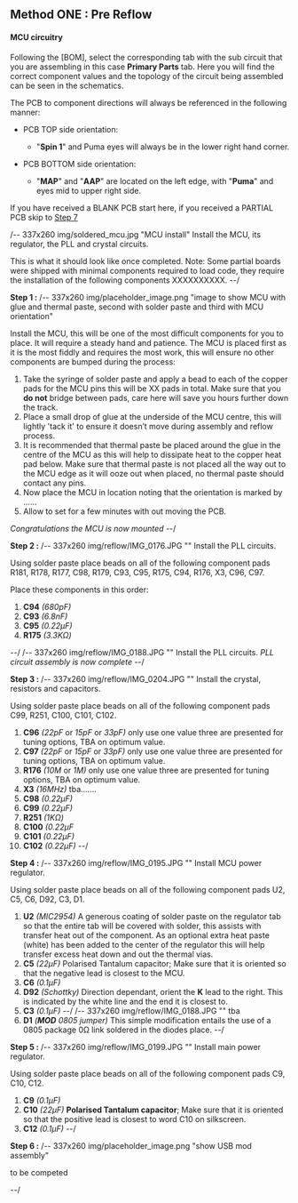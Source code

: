 ## Method ONE : Pre Reflow ##
#### MCU circuitry ####

Following the [BOM], select the corresponding tab with the sub circuit that you are assembling in this case **Primary Parts** tab. Here you will find the correct component values and the topology of the circuit being assembled can be seen in the schematics.

The PCB to component directions will always be referenced in the following manner:

- PCB TOP side orientation: 
	- "**Spin 1**" and Puma eyes will always be in the lower right hand corner.

- PCB BOTTOM side orientation:
	- "**MAP**" and "**AAP**" are located on the left edge, with "**Puma**" and eyes mid to upper right side. 


If you have received a BLANK PCB start here, if you received a PARTIAL PCB skip to [Step 7](#assembly2_brv) 


/-- 337x260 img/soldered_mcu.jpg "MCU install" Install the MCU, its regulator, the PLL and crystal circuits. 

This is what it should look like once completed.
Note: Some partial boards were shipped with minimal components required to load code, they require the installation of the following components XXXXXXXXXX. --/

**Step 1 :** 
/-- 337x260 img/placeholder_image.png "image to show MCU with glue and thermal paste, second with solder paste and third with MCU orientation" 

Install the MCU, this will be one of the most difficult components for you to place. It will require a steady hand and patience. The MCU is placed first as it is the most fiddly and requires the most work, this will ensure no other components are bumped during the process:

 1. Take the syringe of solder paste and apply a bead to each of the copper pads for the MCU pins this will be XX pads in total. Make sure that you **do not** bridge between pads, care here will save you hours further down the track.
 2. Place a small drop of glue at the underside of the MCU centre, this will lightly 'tack it' to ensure it doesn’t move during assembly and reflow process.
 3. It is recommended that thermal paste be placed around the glue in the centre of the MCU as this will help to dissipate heat to the copper heat pad below. Make sure that thermal paste is not placed all the way out to the MCU edge as it will ooze out when placed, no thermal paste should contact any pins.
 4. Now place the MCU in location noting that the orientation is marked by ...... 
 5. Allow to set for a few minutes with out moving the PCB.


*Congratulations the MCU is now mounted*
--/
	
**Step 2 :** 
/-- 337x260 img/reflow/IMG_0176.JPG "" Install the PLL circuits.

Using solder paste place beads on all of the following component pads R181, R178, R177, C98, R179, C93, C95, R175, C94, R176, X3, C96, C97.

Place these components in this order:

 1. **C94**  *(680pF)*
 2. **C93**  *(6.8nF)*
 3. **C95**  *(0.22µF)*
 4. **R175** *(3.3K&ohm;)*

--/
/-- 337x260 img/reflow/IMG_0188.JPG "" Install the PLL circuits.
*PLL circuit assembly is now complete*
--/

	
**Step 3 :** 
/-- 337x260 img/reflow/IMG_0204.JPG "" Install the crystal, resistors and capacitors.

Using solder paste place beads on all of the following component pads C99, R251, C100, C101, C102.

 1. **C96**  *(22pF* or *15pF* or *33pF)* only use one value three are presented for tuning options, TBA on optimum value.
 2. **C97**  *(22pF* or *15pF* or *33pF)* only use one value three are presented for tuning options, TBA on optimum value.
 3. **R176** *(10M* or *1M)* only use one value three are presented for tuning options, TBA on optimum value.
 4. **X3**   *(16MHz)* tba.......
 5. **C98**  *(0.22µF)*
 6. **C99**  *(0.22µF)*
 7. **R251** *(1K&ohm;)*
 8. **C100** *(0.22µF*
 9. **C101** *(0.22µF)*
10. **C102** *(0.22µF)*
--/

**Step 4 :** 
/-- 337x260 img/reflow/IMG_0195.JPG "" Install MCU power regulator.

Using solder paste place beads on all of the following component pads U2, C5, C6, D92, C3, D1.

 1. **U2** *(MIC2954)* A generous coating of solder paste on the regulator tab so that the entire tab will be covered with solder, this assists with transfer heat out of the component. As an optional extra heat paste (white) has been added to the center of the regulator this will help transfer excess heat down and out the thermal vias.
 2. **C5** *(22µF)* Polarised Tantalum capacitor; Make sure that it is oriented so that the negative lead is closest to the MCU.
 3. **C6** *(0.1µF)* 
 4. **D92** *(Schottky)* Direction dependant, orient the **K** lead to the right. This is indicated by the white line and the end it is closest to. 
 5. **C3** *(0.1µF)* 
--/ 
/-- 337x260 img/reflow/IMG_0188.JPG "" tba
 6. **D1** *(**MOD** 0805 jumper)* This simple modification entails the use of a 0805 package 0&ohm; link soldered in the diodes place.
--/

**Step 5 :** 
/-- 337x260 img/reflow/IMG_0199.JPG "" Install main power regulator.

Using solder paste place beads on all of the following component pads C9, C10, C12.

 1. **C9**  *(0.1µF)*
 2. **C10** *(22µF)* **Polarised Tantalum capacitor**; Make sure that it is oriented so that the positive lead is closest to word C10 on silkscreen.
 3. **C12** *(0.1µF)*
--/

**Step 6 :**
/-- 337x260 img/placeholder_image.png "show USB mod assembly" 

to be competed

--/

